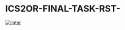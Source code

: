 # ICS2OR-FINAL-TASK-RST-

 [![linter](https://github.com/victor-phillips/ICS2OR-FINAL-TASK-RST-/workflows/linter/badge.svg)](https://github.com/marketplace/actions/super-linter)

